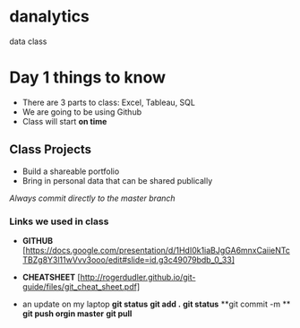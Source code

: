 # danalytics
data class
# Day 1 things to know
* There are 3 parts to class: Excel, Tableau, SQL
* We are going to be using Github
* Class will start **on time**
## Class Projects
* Build a shareable portfolio
* Bring in personal data that can be shared publically

*Always commit directly to the master branch*

### Links we used in class
* **GITHUB**
[https://docs.google.com/presentation/d/1HdI0k1iaBJgGA6mnxCaiieNTcTBZg8Y3l11wVvv3ooo/edit#slide=id.g3c49079bdb_0_33]
* **CHEATSHEET**
[http://rogerdudler.github.io/git-guide/files/git_cheat_sheet.pdf]

* an update on my laptop
**git status**
**git add .**
**git status**
**git commit -m **
**git push orgin master**
**git pull**


